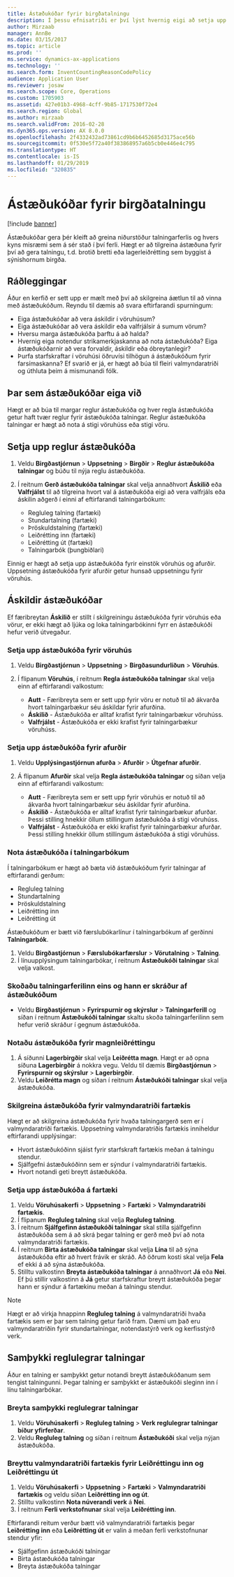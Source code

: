 ```yaml
---
title: Ástæðukóðar fyrir birgðatalningu
description: Í þessu efnisatriði er því lýst hvernig eigi að setja upp og innleiða ástæðukóðum fyrir talningarverk.
author: Mirzaab
manager: AnnBe
ms.date: 03/15/2017
ms.topic: article
ms.prod: ''
ms.service: dynamics-ax-applications
ms.technology: ''
ms.search.form: InventCountingReasonCodePolicy
audience: Application User
ms.reviewer: josaw
ms.search.scope: Core, Operations
ms.custom: 1705903
ms.assetid: 427e01b3-4968-4cff-9b85-1717530f72e4
ms.search.region: Global
ms.author: mirzaab
ms.search.validFrom: 2016-02-28
ms.dyn365.ops.version: AX 8.0.0
ms.openlocfilehash: 2f4332432ad73861cd9b6b6452685d3175ace56b
ms.sourcegitcommit: 0f530e5f72a40f383868957a6b5cb0e446e4c795
ms.translationtype: HT
ms.contentlocale: is-IS
ms.lasthandoff: 01/29/2019
ms.locfileid: "320835"
---
```

# <a name="reason-codes-for-inventory-counting"></a>Ástæðukóðar fyrir birgðatalningu

[!include [banner](../includes/banner.md)]

Ástæðukóðar gera þér kleift að greina niðurstöður talningarferlis og hvers kyns misræmi sem á sér stað í því ferli. Hægt er að tilgreina ástæðuna fyrir því að gera talningu, t.d. brotið bretti eða lagerleiðrétting sem byggist á sýnishornum birgða.

## <a name="recommendation"></a>Ráðleggingar

Áður en kerfið er sett upp er mælt með því að skilgreina áætlun til að vinna með ástæðukóðum. Reyndu til dæmis að svara eftirfarandi spurningum:

- Eiga ástæðukóðar að vera áskildir í vöruhúsum?
- Eiga ástæðukóðar að vera áskildir eða valfrjálsir á sumum vörum?
- Hversu marga ástæðukóða þarftu á að halda?
- Hvernig eiga notendur strikamerkjaskanna að nota ástæðukóða? Eiga ástæðukóðarnir að vera forvaldir, áskildir eða óbreytanlegir?
- Þurfa starfskraftar í vöruhúsi öðruvísi tilhögun á ástæðukóðum fyrir farsímaskanna? Ef svarið er já, er hægt að búa til fleiri valmyndaratriði og úthluta þeim á mismunandi fólk.

## <a name="where-reason-codes-apply"></a>Þar sem ástæðukóðar eiga við

Hægt er að búa til margar reglur ástæðukóða og hver regla ástæðukóða getur haft tvær reglur fyrir ástæðukóða talningar. Reglur ástæðukóða talningar er hægt að nota á stigi vöruhúss eða stigi vöru.

## <a name="set-up-reason-code-policies"></a>Setja upp reglur ástæðukóða

1. Veldu **Birgðastjórnun** \> **Uppsetning** \> **Birgðir** \> **Reglur ástæðukóða talningar** og búðu til nýja reglu ástæðukóða.
2. Í reitnum **Gerð ástæðukóða talningar** skal velja annaðhvort **Áskilið** eða **Valfrjálst** til að tilgreina hvort val á ástæðukóða eigi að vera valfrjáls eða áskilin aðgerð í einni af eftirfarandi talningarbókum:

    - Regluleg talning (fartæki)
    - Stundartalning (fartæki)
    - Þröskuldstalning (fartæki)
    - Leiðrétting inn (fartæki)
    - Leiðrétting út (fartæki)
    - Talningarbók (þungbiðlari)

Einnig er hægt að setja upp ástæðukóða fyrir einstök vöruhús og afurðir. Uppsetning ástæðukóða fyrir afurðir getur hunsað uppsetningu fyrir vöruhús.

## <a name="mandatory-reason-codes"></a>Áskildir ástæðukóðar

Ef færibreytan **Áskilið** er stillt í skilgreiningu ástæðukóða fyrir vöruhús eða vörur, er ekki hægt að ljúka og loka talningarbókinni fyrr en ástæðukóði hefur verið útvegaður.

### <a name="set-up-reason-codes-for-warehouses"></a>Setja upp ástæðukóða fyrir vöruhús

1. Veldu **Birgðastjórnun** \> **Uppsetning** \> **Birgðasundurliðun** \> **Vöruhús**.
2. Í flipanum **Vöruhús**, í reitnum **Regla ástæðukóða talningar** skal velja einn af eftirfarandi valkostum:

    - **Autt** - Færibreyta sem er sett upp fyrir vöru er notuð til að ákvarða hvort talningarbækur séu áskildar fyrir afurðina.
    - **Áskilið** - Ástæðukóða er alltaf krafist fyrir talningarbækur vöruhúss.
    - **Valfrjálst** - Ástæðukóða er ekki krafist fyrir talningarbækur vöruhúss.

### <a name="set-up-reason-codes-for-products"></a>Setja upp ástæðukóða fyrir afurðir

1. Veldu **Upplýsingastjórnun afurða** \> **Afurðir** \> **Útgefnar afurðir**.
2. Á flipanum **Afurðir** skal velja **Regla ástæðukóða talningar** og síðan velja einn af eftirfarandi valkostum:

    - **Autt** - Færibreyta sem er sett upp fyrir vöruhús er notuð til að ákvarða hvort talningarbækur séu áskildar fyrir afurðina.
    - **Áskilið** - Ástæðukóða er alltaf krafist fyrir talningarbækur afurðar. Þessi stilling hnekkir öllum stillingum ástæðukóða á stigi vöruhúss.
    - **Valfrjálst** - Ástæðukóða er ekki krafist fyrir talningarbækur afurðar. Þessi stilling hnekkir öllum stillingum ástæðukóða á stigi vöruhúss.

### <a name="use-reason-codes-in-counting-journals"></a>Nota ástæðukóða í talningarbókum

Í talningarbókum er hægt að bæta við ástæðukóðum fyrir talningar af eftirfarandi gerðum:

- Regluleg talning
- Stundartalning
- Þröskuldstalning
- Leiðrétting inn
- Leiðrétting út

Ástæðukóðum er bætt við færslubókarlínur í talningarbókum af gerðinni **Talningarbók**.

1. Veldu **Birgðastjórnun** \> **Færslubókarfærslur** \> **Vörutalning** \> **Talning**.
2. Í línuupplýsingum talningarbókar, í reitnum **Ástæðukóði talningar** skal velja valkost.

### <a name="view-the-counting-history-as-its-recorded-by-reason-codes"></a>Skoðaðu talningarferilinn eins og hann er skráður af ástæðukóðum

- Veldu **Birgðastjórnun** \> **Fyrirspurnir og skýrslur** \> **Talningarferill** og síðan í reitnum **Ástæðukóði talningar** skaltu skoða talningarferilinn sem hefur verið skráður í gegnum ástæðukóða.

### <a name="use-a-reason-code-for-a-quantity-adjustment"></a>Notaðu ástæðukóða fyrir magnleiðréttingu

1. Á síðunni **Lagerbirgðir** skal velja **Leiðrétta magn**. Hægt er að opna síðuna **Lagerbirgðir** á nokkra vegu. Veldu til dæmis **Birgðastjórnun** \> **Fyrirspurnir og skýrslur** \> **Lagerbirgðir**.
2. Veldu **Leiðrétta magn** og síðan í reitnum **Ástæðukóði talningar** skal velja ástæðukóða.

### <a name="configure-reason-codes-for-mobile-device-menu-items"></a>Skilgreina ástæðukóða fyrir valmyndaratriði fartækis

Hægt er að skilgreina ástæðukóða fyrir hvaða talningargerð sem er í valmyndaratriði fartækis. Uppsetning valmyndaratriðis fartækis inniheldur eftirfarandi upplýsingar:

- Hvort ástæðukóðinn sjáist fyrir starfskraft fartækis meðan á talningu stendur.
- Sjálfgefni ástæðukóðinn sem er sýndur í valmyndaratriði fartækis.
- Hvort notandi geti breytt ástæðukóða.

### <a name="set-up-reason-codes-on-a-mobile-device"></a>Setja upp ástæðukóða á fartæki

1. Veldu **Vöruhúsakerfi** \> **Uppsetning** \> **Fartæki** \> **Valmyndaratriði fartækis**.
2. Í flipanum **Regluleg talning** skal velja **Regluleg talning**.
3. Í reitnum **Sjálfgefinn ástæðukóði talningar** skal stilla sjálfgefinn ástæðukóða sem á að skrá þegar talning er gerð með því að nota valmyndaratriði fartækis.
4. Í reitnum **Birta ástæðukóða talningar** skal velja **Lína** til að sýna ástæðukóða eftir að hvert frávik er skráð. Að öðrum kosti skal velja **Fela** ef ekki á að sýna ástæðukóða.
5. Stilltu valkostinn **Breyta ástæðukóða talningar** á annaðhvort **Já** eða **Nei**. Ef þú stillir valkostinn á **Já** getur starfskraftur breytt ástæðukóða þegar hann er sýndur á fartækinu meðan á talningu stendur.

> [!NOTE]
> Hægt er að virkja hnappinn **Regluleg talning** á valmyndaratriði hvaða fartækis sem er þar sem talning getur farið fram. Dæmi um það eru valmyndaratriðin fyrir stundartalningar, notendastýrð verk og kerfisstýrð verk.

## <a name="cycle-count-approvals"></a>Samþykki reglulegrar talningar

Áður en talning er samþykkt getur notandi breytt ástæðukóðanum sem tengist talningunni. Þegar talning er samþykkt er ástæðukóði sleginn inn í línu talningarbókar.

### <a name="modify-cycle-count-approvals"></a>Breyta samþykki reglulegrar talningar

1. Veldu **Vöruhúsakerfi** \> **Regluleg talning** \> **Verk reglulegrar talningar bíður yfirferðar**.
2. Veldu **Regluleg talning** og síðan í reitnum **Ástæðukóði** skal velja nýjan ástæðukóða.

### <a name="modify-the-mobile-device-menu-item-for-adjustment-in-and-adjustment-out"></a>Breyttu valmyndaratriði fartækis fyrir Leiðréttingu inn og Leiðréttingu út

1. Veldu **Vöruhúsakerfi** \> **Uppsetning** \> **Fartæki** \> **Valmyndaratriði fartækis** og veldu síðan **Leiðrétting inn og út**.
2. Stilltu valkostinn **Nota núverandi verk** á **Nei**.
3. Í reitnum **Ferli verkstofnunar** skal velja **Leiðrétting inn**.

Eftirfarandi reitum verður bætt við valmyndaratriði fartækis þegar **Leiðrétting inn** eða **Leiðrétting út** er valin á meðan ferli verkstofnunar stendur yfir:

- Sjálfgefinn ástæðukóði talningar
- Birta ástæðukóða talningar
- Breyta ástæðukóða talningar

